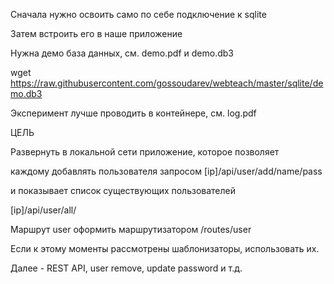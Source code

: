 Сначала нужно освоить само по себе подключение к sqlite

Затем встроить его в наше приложение

Нужна демо база данных, см. demo.pdf и demo.db3

wget https://raw.githubusercontent.com/gossoudarev/webteach/master/sqlite/demo.db3

Эксперимент лучше проводить в контейнере, см. log.pdf


ЦЕЛЬ

Развернуть в локальной сети приложение, которое позволяет

каждому добавлять пользователя запросом [ip]/api/user/add/name/pass

и показывает список существующих пользователей

[ip]/api/user/all/

Маршрут user оформить маршрутизатором /routes/user

Если к этому моменты рассмотрены шаблонизаторы, использовать их.

Далее - REST API, user remove, update password и т.д.